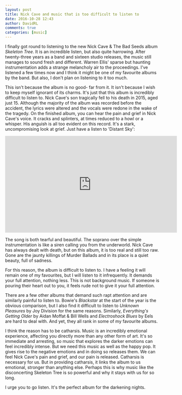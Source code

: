 ```yaml
---  
layout: post  
title: Nick Cave and music that is too difficult to listen to  
date: 2016-10-28 12:43  
author: DavidRL  
comments: true  
categories: [music]  
---
```

I finally got round to listening to the new Nick Cave &amp; The Bad Seeds album *Skeleton Tree*. It is an incredible listen, but also quite harrowing. After twenty-three years as a band and sixteen studio releases, the music still manages to sound fresh and different. Warren Ellis' sparse but haunting instrumentation adds a strange melancholy air to the proceedings. I've listened a few times now and I think it might be one of my favourite albums by the band. But also, I don't plan on listening to it too much.  
<!--more-->  

This isn't because the album is no good- far from it. It isn't because I wish to keep myself ignorant of its charms. It's just that this album is incredibly difficult to listen to. Nick Cave's son tragically fell to his death in 2015, aged just 15. Although the majority of the album was recorded before the accident, the lyrics were altered and the vocals were redone in the wake of the tragedy. On the finished album, you can hear the pain and grief in Nick Cave's voice. It cracks and splinters, at times reduced to a howl or a whisper. His anguish is all too evident on this record. It's a stark, uncompromising look at grief. Just have a listen to 'Distant Sky':  

<iframe src="https://www.youtube.com/embed/xCVgsI5h9p0" width="560" height="315" frameborder="0" allowfullscreen="allowfullscreen"></iframe>  

The song is both tearful and beautiful. The soprano over the simple instrumentation is like a siren calling you from the underworld. Nick Cave has always dealt with death, but on this album, it is too real and still too raw. Gone are the jaunty killings of Murder Ballads and in its place is a quiet beauty, full of sadness.  

For this reason, the album is difficult to listen to. I have a feeling it will remain one of my favourites, but I will listen to it infrequently. It demands your full attention, nothing less. This is not background music. If someone is pouring their heart out to you, it feels rude not to give it your full attention.  

There are a few other albums that demand such rapt attention and are similarly painful to listen to. Bowie's *Blackstar* at the start of the year is the obvious comparison, but I also find it difficult to listen to *Unknown Pleasures* by Joy Division for the same reasons. Similarly, *Everything's Getting Older* by Aidan Moffat &amp; Bill Wells and *Electroshock Blues* by Eels are hard to deal with. And yet, they all rank in some of my favourite albums.  

I think the reason has to be catharsis. Music is an incredibly emotional experience, affecting you directly more than any other form of art. It's so immediate and arresting, so music that explores the darker emotions can feel incredibly intense. But we need this music as well as the happy pop. It gives rise to the negative emotions and in doing so releases them. We can feel Nick Cave's pain and grief, and our pain is released. Catharsis is necessary for us. But in providing catharsis, it links the album to us emotional, stronger than anything else. Perhaps this is why music like the disconcerting Skeleton Tree is so powerful and why it stays with us for so long.  

I urge you to go listen. It's the perfect album for the darkening nights.  
